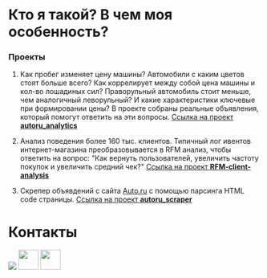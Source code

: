 # Кто я такой? В чем моя особенность?

### Проекты
1. Как пробег изменяет цену машины? Автомобили с каким цветов стоят больше всего? Как коррелирует между собой цена машины и кол-во лошадиных сил? Праворульный автомобиль стоит меньше, чем аналогичный леворульный? И какие характеристики ключевые при формировании цены? В проекте собраны реальные объявления, который помогут ответить на эти вопросы. <a href="https://github.com/ArthurBodrov/autoru_analytics">Ссылка на проект **autoru_analytics**<a/>

2. Анализ поведения более 160 тыс. клиентов. Типичный лог ивентов интернет-магазина преобразовывается в RFM анализ, чтобы ответить на вопрос: "Как вернуть пользователей, увеличить частоту покупок и увеличить средний чек?" <a href="https://github.com/ArthurBodrov/RFM-client-analysis">Ссылка на проект **RFM-client-analysis**<a/>
  
3. Скрепер объявдений c cайта <a href="https://auto.ru/">Auto.ru<a/> с помощью парсинга HTML code страницы. <a href="https://github.com/ArthurBodrov/autoru_scraper">Ссылка на проект **autoru_scraper**<a/>

# Контакты
<a href="https://www.codewars.com/users/ArthurBodrov"><img src="https://www.codewars.com/users/ArthurBodrov/badges/large"/><a/>
<a href="https://www.linkedin.com/in/arthur-bodrov-2051b2183/"><img src="https://www.flaticon.com/svg/static/icons/svg/174/174857.svg" width="40" height="40"/></a>
<a href="https://leetcode.com/ArthurBodrov/"><img src="https://upload.wikimedia.org/wikipedia/commons/a/ab/LeetCode_logo_white_no_text.svg" width="40" height="40"/></a>
